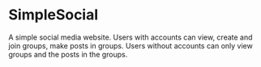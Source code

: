 # SimpleSocial
A simple social media website. Users with accounts can view, create and join groups, make posts in groups. Users without accounts can only view groups and the posts in the groups.
